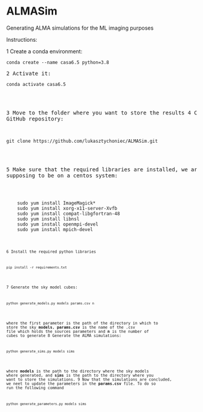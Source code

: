 # ALMASim
Generating ALMA simulations for the ML imaging purposes

Instructions:

1 Create a conda environment:
<pre><code>conda create --name casa6.5 python=3.8 </code><pre>
2 Activate it:
<pre><code>conda activate casa6.5</code></pre>
3 Move to the folder where you want to store the results
4 Clone the GitHub repository:
<pre><code>git clone https://github.com/lukasztychoniec/ALMASim.git</pre></code>
5 Make sure that the required libraries are installed, we are supposing to be on a centos system:
<pre><code>
    sudo yum install ImageMagick*
    sudo yum install xorg-x11-server-Xvfb
    sudo yum install compat-libgfortran-48
    sudo yum install libnsl
    sudo yum install openmpi-devel
    sudo yum install mpich-devel
</pre><code>
6 Install the required python libraries
<pre><code>pip install -r requirements.txt</code></pre>
7 Generate the sky model cubes:
<pre><code>python generate_models.py models params.csv n </code></pre>
where the first parameter is the path of the directory in which to store the sky <b>models</b>, <b>params.csv</b> is the name of the .csv file which holds the sources parameters and <b>n</b> is the number of cubes to generate
8 Generate the ALMA simulations:
<pre><code>python generate_sims.py models sims </code></pre>
where <b>models</b> is the path to the directory where the sky models where generated, and <b>sims</b> is the path to the directory where you want to store the simulations.
9 Now that the simulations are concluded, we neet to update the parameters in the <b>params.csv</b> file. To do so run the following command
<pre><code>python generate_parameters.py models sims </code></pre>

